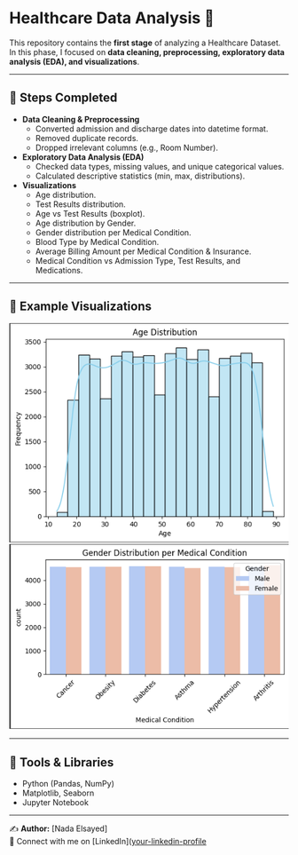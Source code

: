 # Healthcare Data Analysis 🏥

This repository contains the **first stage** of analyzing a Healthcare Dataset.  
In this phase, I focused on **data cleaning, preprocessing, exploratory data analysis (EDA), and visualizations**.

---

## 🔹 Steps Completed
- **Data Cleaning & Preprocessing**
  - Converted admission and discharge dates into datetime format.
  - Removed duplicate records.
  - Dropped irrelevant columns (e.g., Room Number).
- **Exploratory Data Analysis (EDA)**
  - Checked data types, missing values, and unique categorical values.
  - Calculated descriptive statistics (min, max, distributions).
- **Visualizations**
  - Age distribution.
  - Test Results distribution.
  - Age vs Test Results (boxplot).
  - Age distribution by Gender.
  - Gender distribution per Medical Condition.
  - Blood Type by Medical Condition.
  - Average Billing Amount per Medical Condition & Insurance.
  - Medical Condition vs Admission Type, Test Results, and Medications.

---

## 📸 Example Visualizations
![Age Distribution](age_distribution.png)  
![Gender vs Medical Condition](gender_vs_medical_condition.png)

---

## 🚀 Tools & Libraries
- Python (Pandas, NumPy)
- Matplotlib, Seaborn
- Jupyter Notebook

---

✍️ **Author:** [Nada Elsayed]  
🔗 Connect with me on [LinkedIn]([your-linkedin-profile](https://www.linkedin.com/in/nada-elsayed-7a2057331/)
